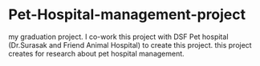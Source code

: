 # Pet-Hospital-management-project
my graduation project. 
I co-work this project with DSF Pet hospital (Dr.Surasak and Friend Animal Hospital) to create this project.
this project creates for research about pet hospital management.
